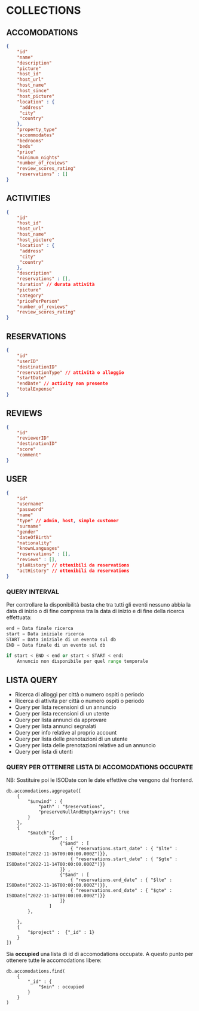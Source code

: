 # COLLECTIONS

## ACCOMODATIONS

```JSON
{
    "id"
    "name"
    "description"
    "picture"
    "host_id"
    "host_url"
    "host_name"
    "host_since"
    "host_picture"
    "location" : {
     "address"
     "city"
     "country"
    },
    "property_type"
    "accommodates"
    "bedrooms"
    "beds"
    "price"
    "minimum_nights"
    "number_of_reviews"
    "review_scores_rating"
    "reservations" : []
}
```

## ACTIVITIES
```JSON
{
    "id"
    "host_id"
    "host_url"
    "host_name"
    "host_picture"
    "location" : {
     "address"
     "city"
     "country"
    },
    "description"
    "reservations" : [],
    "duration" // durata attività
    "picture"
    "category"
    "pricePerPerson"
    "number_of_reviews"
    "review_scores_rating"
}
```

## RESERVATIONS
```JSON
{
    "id"
    "userID"
    "destinationID"
    "reservationType" // attività o alloggio
    "startDate"
    "endDate" // activity non presente
    "totalExpense"
}
```

## REVIEWS
```JSON
{
    "id"
    "reviewerID"
    "destinationID"
    "score"
    "comment"
}
```

## USER
```JSON
{
    "id"
    "username"
    "password"
    "name"
    "type" // admin, host, simple customer
    "surname"
    "gender"
    "dateOfBirth"
    "nationality"
    "knownLanguages"
    "reservations" : [],
    "reviews" : [],
    "plaHistory" // ottenibili da reservations
    "actHistory" // ottenibili da reservations
}
```


### QUERY INTERVAL
Per controllare la disponibilità basta che tra tutti gli eventi nessuno abbia la data di inizio o di fine compresa tra la data di inizio e di fine della ricerca effettuata:
```python
end = Data finale ricerca
start = Data iniziale ricerca
START = Data iniziale di un evento sul db
END = Data finale di un evento sul db

if start < END < end or start < START < end:
    Annuncio non disponibile per quel range temporale
```

## LISTA QUERY
 - Ricerca di alloggi per città o numero ospiti o periodo
 - Ricerca di attività per città o numero ospiti o periodo
 - Query per lista recensioni di un annuncio
 - Query per lista recensioni di un utente
 - Query per lista annunci da approvare
 - Query per lista annunci segnalati
 - Query per info relative al proprio account
 - Query per lista delle prenotazioni di un utente
 - Query per lista delle prenotazioni relative ad un annuncio
 - Query per lista di utenti

### QUERY PER OTTENERE LISTA DI ACCOMODATIONS OCCUPATE
NB: Sostituire poi le ISODate con le date effettive che vengono dal frontend.
```mongodb
db.accomodations.aggregate([
    {
        "$unwind" : {
            "path" : "$reservations",
            "preserveNullAndEmptyArrays": true
        }
    },
    {
        "$match":{
                "$or" : [
                    {"$and" : [
                        { "reservations.start_date" : { "$lte" : ISODate("2022-11-16T00:00:00.000Z")}},
                        { "reservations.start_date" : { "$gte" : ISODate("2022-11-14T00:00:00.000Z")}}
                    ]} ,
                    {"$and" : [
                        { "reservations.end_date" : { "$lte" : ISODate("2022-11-16T00:00:00.000Z")}},
                        { "reservations.end_date" : { "$gte" : ISODate("2022-11-14T00:00:00.000Z")}}
                    ]} 
                ]
        },
        
    },
    {
        "$project" :  {"_id" : 1}
    }
])
```

Sia **occupied** una lista di id di accomodations occupate. A questo punto per ottenere tutte le accomodations libere:

```mongodb
db.accomodations.find(
    {
        "_id" : {
            "$nin" : occupied
        }
    }
)
```